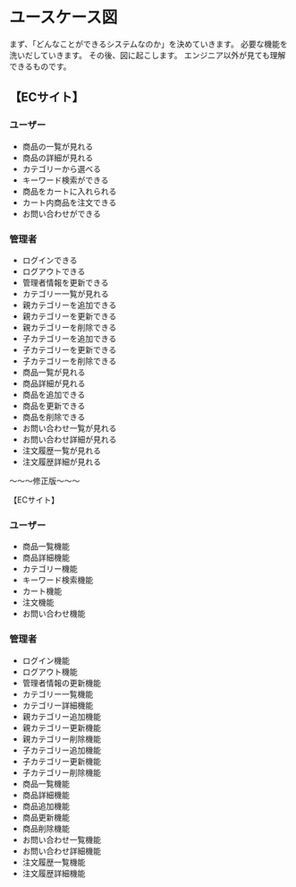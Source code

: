 # ユースケース図

まず、「どんなことができるシステムなのか」を決めていきます。
必要な機能を洗いだしていきます。
その後、図に起こします。
エンジニア以外が見ても理解できるものです。

## 【ECサイト】

### ユーザー
- 商品の一覧が見れる
- 商品の詳細が見れる
- カテゴリーから選べる
- キーワード検索ができる
- 商品をカートに入れられる
- カート内商品を注文できる
- お問い合わせができる

### 管理者
- ログインできる
- ログアウトできる
- 管理者情報を更新できる
- カテゴリー一覧が見れる
- 親カテゴリーを追加できる
- 親カテゴリーを更新できる
- 親カテゴリーを削除できる
- 子カテゴリーを追加できる
- 子カテゴリーを更新できる
- 子カテゴリーを削除できる
- 商品一覧が見れる
- 商品詳細が見れる
- 商品を追加できる
- 商品を更新できる
- 商品を削除できる
- お問い合わせ一覧が見れる
- お問い合わせ詳細が見れる
- 注文履歴一覧が見れる
- 注文履歴詳細が見れる


〜〜〜修正版〜〜〜

【ECサイト】

### ユーザー
- 商品一覧機能
- 商品詳細機能
- カテゴリー機能
- キーワード検索機能
- カート機能
- 注文機能
- お問い合わせ機能

### 管理者
- ログイン機能
- ログアウト機能
- 管理者情報の更新機能
- カテゴリー一覧機能
- カテゴリー詳細機能
- 親カテゴリー追加機能
- 親カテゴリー更新機能
- 親カテゴリー削除機能
- 子カテゴリー追加機能
- 子カテゴリー更新機能
- 子カテゴリー削除機能
- 商品一覧機能
- 商品詳細機能
- 商品追加機能
- 商品更新機能
- 商品削除機能
- お問い合わせ一覧機能
- お問い合わせ詳細機能
- 注文履歴一覧機能
- 注文履歴詳細機能


